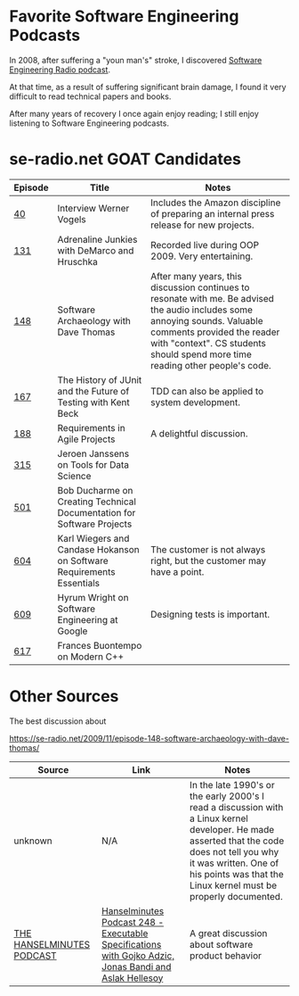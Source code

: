 # Favorite Software Engineering Podcasts #

In 2008, after suffering a "youn man's" stroke, I discovered [Software Engineering Radio podcast](https://se-radio.net/).

At that time, as a result of suffering significant brain damage, I found it very difficult to read technical papers and books.

After many years of recovery I once again enjoy reading; I still enjoy listening to Software Engineering podcasts.


# se-radio.net GOAT Candidates #

| Episode | Title | Notes |
|---------|-------|-------|
| [40](https://se-radio.net/2006/12/episode-40-interview-werner-vogels/) | Interview Werner Vogels | Includes the Amazon discipline of preparing an internal press release for new projects. |
| [131](https://se-radio.net/2009/04/episode-131-adrenaline-junkies-with-demarco-and-hruschka/) | Adrenaline Junkies with DeMarco and Hruschka | Recorded live during OOP 2009.  Very entertaining. |
| [148](https://se-radio.net/2009/11/episode-148-software-archaeology-with-dave-thomas/) | Software Archaeology with Dave Thomas | After many years, this discussion continues to resonate with me.  Be advised the audio includes some annoying sounds. Valuable comments provided the reader with "context".  CS students should spend more time reading other people's code.|
| [167](https://se-radio.net/2010/09/episode-167-the-history-of-junit-and-the-future-of-testing-with-kent-beck/) | The History of JUnit and the Future of Testing with Kent Beck | TDD can also be applied to system development. |
| [188](https://se-radio.net/2012/09/episode-188-requirements-in-agile-projects/) | Requirements in Agile Projects | A delightful discussion. |
| [315](https://se-radio.net/2018/01/se-radio-episode-315-jeroen-janssens-on-tools-for-data-science/) | Jeroen Janssens on Tools for Data Science | |
| [501](https://se-radio.net/2022/03/episode-501-bob-ducharme-on-creating-technical-documentation-for-software-projects/) | Bob Ducharme on Creating Technical Documentation for Software Projects | |
| [604](https://se-radio.net/2024/02/se-radio-604-karl-wiegers-and-candase-hokanson-on-software-requirements-essentials/) | Karl Wiegers and Candase Hokanson on Software Requirements Essentials | The customer is not always right, but the customer may have a point. |
| [609](https://se-radio.net/2024/03/se-radio-609-hyrum-wright-on-software-engineering-at-google/) | Hyrum Wright on Software Engineering at Google | Designing tests is important. |
| [617](https://se-radio.net/2024/05/se-radio-617-frances-buontempo-on-modern-c/) | Frances Buontempo on Modern C++| |

# Other Sources #
The best discussion about 


https://se-radio.net/2009/11/episode-148-software-archaeology-with-dave-thomas/


| Source | Link | Notes |
|--------|------|-------|
| unknown | N/A | In the late 1990's or the early 2000's I read a discussion with a Linux kernel developer.  He made asserted that the code does not tell you why it was written.  One of his points was that the Linux kernel must be properly documented. |
| [THE HANSELMINUTES PODCAST](https://www.hanselminutes.com/) | [Hanselminutes Podcast 248 - Executable Specifications with Gojko Adzic, Jonas Bandi and Aslak Hellesoy](https://www.hanselman.com/blog/hanselminutes-podcast-248-executable-specifications-with-gojko-adzic-jonas-bandi-and-aslak-hellesoy) | A great discussion about software product behavior |
